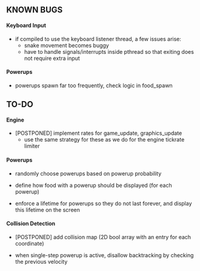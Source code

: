 ## KNOWN BUGS

#### Keyboard Input

* if compiled to use the keyboard listener thread, a few issues arise:
  * snake movement becomes buggy
  * have to handle signals/interrupts inside pthread so that exiting does not require extra input

#### Powerups

* powerups spawn far too frequently, check logic in food_spawn

## TO-DO

#### Engine

* [POSTPONED] implement rates for game_update, graphics_update
  * use the same strategy for these as we do for the engine tickrate limiter

#### Powerups

* randomly choose powerups based on powerup probability

* define how food with a powerup should be displayed (for each powerup)

* enforce a lifetime for powerups so they do not last forever, and display this lifetime on the screen

#### Collision Detection

* [POSTPONED] add collision map (2D bool array with an entry for each coordinate)

* when single-step powerup is active, disallow backtracking by checking the previous velocity
